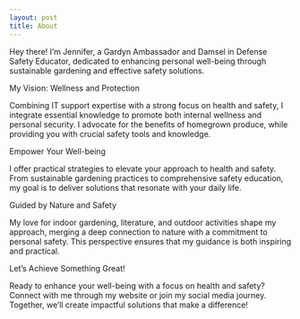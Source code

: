 ```yaml
---
layout: post
title: About
---
```


Hey there! I’m Jennifer, a Gardyn Ambassador and Damsel in Defense Safety Educator, dedicated to enhancing personal well-being through sustainable gardening and effective safety solutions.

My Vision: Wellness and Protection

Combining IT support expertise with a strong focus on health and safety, I integrate essential knowledge to promote both internal wellness and personal security. I advocate for the benefits of homegrown produce, while providing you with crucial safety tools and knowledge.

Empower Your Well-being

I offer practical strategies to elevate your approach to health and safety. From sustainable gardening practices to comprehensive safety education, my goal is to deliver solutions that resonate with your daily life.

Guided by Nature and Safety

My love for indoor gardening, literature, and outdoor activities shape my approach, merging a deep connection to nature with a commitment to personal safety. This perspective ensures that my guidance is both inspiring and practical.

Let’s Achieve Something Great!

Ready to enhance your well-being with a focus on health and safety? Connect with me through my website or join my social media journey. Together, we’ll create impactful solutions that make a difference!
